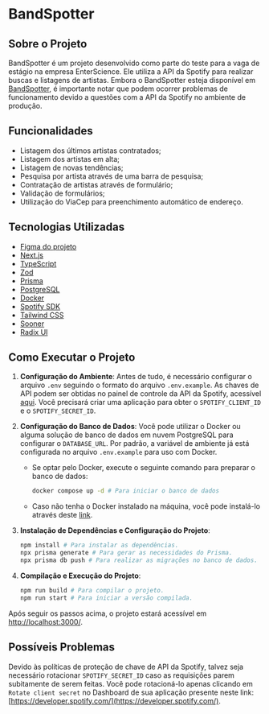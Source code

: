 # BandSpotter

## Sobre o Projeto

BandSpotter é um projeto desenvolvido como parte do teste para a vaga de estágio na empresa EnterScience. Ele utiliza a API da Spotify para realizar buscas e listagens de artistas. Embora o BandSpotter esteja disponível em [BandSpotter](https://band-spotter.vercel.app/), é importante notar que podem ocorrer problemas de funcionamento devido a questões com a API da Spotify no ambiente de produção.

## Funcionalidades

- Listagem dos últimos artistas contratados;
- Listagem dos artistas em alta;
- Listagem de novas tendências;
- Pesquisa por artista através de uma barra de pesquisa;
- Contratação de artistas através de formulário;
- Validação de formulários;
- Utilização do ViaCep para preenchimento automático de endereço.

## Tecnologias Utilizadas

- [Figma do projeto](https://www.figma.com/file/0B1RvXZQ0Su2LiMz74Zd4N/BandSpotter?type=design&node-id=0%3A1&mode=design&t=IgpyTII0T6My9AhB-1)
- [Next.js](https://nextjs.org/)
- [TypeScript](https://www.typescriptlang.org/)
- [Zod](https://zod.dev/)
- [Prisma](https://www.prisma.io/)
- [PostgreSQL](https://www.postgresql.org/)
- [Docker](https://www.docker.com/)
- [Spotify SDK](https://github.com/spotify/spotify-web-api-ts-sdk)
- [Tailwind CSS](https://tailwindcss.com/)
- [Sooner](https://sonner.emilkowal.ski/)
- [Radix UI](https://www.radix-ui.com/)

## Como Executar o Projeto

1. **Configuração do Ambiente**: Antes de tudo, é necessário configurar o arquivo `.env` seguindo o formato do arquivo `.env.example`. As chaves de API podem ser obtidas no painel de controle da API da Spotify, acessível [aqui](https://developer.spotify.com/dashboard). Você precisará criar uma aplicação para obter o `SPOTIFY_CLIENT_ID` e o `SPOTIFY_SECRET_ID`.

2. **Configuração do Banco de Dados**: Você pode utilizar o Docker ou alguma solução de banco de dados em nuvem PostgreSQL para configurar o `DATABASE_URL`. Por padrão, a variável de ambiente já está configurada no arquivo `.env.example` para uso com Docker.

    - Se optar pelo Docker, execute o seguinte comando para preparar o banco de dados:
      ```bash
      docker compose up -d # Para iniciar o banco de dados
      ```

    - Caso não tenha o Docker instalado na máquina, você pode instalá-lo através deste [link](https://docs.docker.com/engine/install/).

3. **Instalação de Dependências e Configuração do Projeto**:
   ```bash
   npm install # Para instalar as dependências.
   npx prisma generate # Para gerar as necessidades do Prisma.
   npx prisma db push # Para realizar as migrações no banco de dados.
   ```

4. **Compilação e Execução do Projeto**:
   ```bash
   npm run build # Para compilar o projeto.
   npm run start # Para iniciar a versão compilada.
   ```

Após seguir os passos acima, o projeto estará acessível em [http://localhost:3000/](http://localhost:3000/).

## Possíveis Problemas

Devido às políticas de proteção de chave de API da Spotify, talvez seja necessário rotacionar `SPOTIFY_SECRET_ID` caso as requisições parem subitamente de serem feitas. Você pode rotacioná-lo apenas clicando em `Rotate client secret` no Dashboard de sua aplicação presente neste link: [https://developer.spotify.com/](https://developer.spotify.com/).